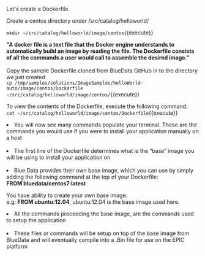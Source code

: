 
Let's create a Dockerfile. 

Create a centos directory under /src/catalog/helloworld/ 

`mkdir ~/src/catalog/helloworld/image/centos`{{execute}}


<strong>"A docker file is a text file that the Docker engine understands to automatically build an image by reading the file. The Dockerfile consists of all the commands a user would call to assemble the desired image."</strong><br>
<br>
Copy the sample Dockerfile cloned from BlueData GitHub in to the directory we just created<br>
`cp /tmp/samples/solutions/ImageSamples/helloWorld-auto/image/centos/Dockerfile  ~/src/catalog/helloworld/image/centos/`{{execute}}

To view the contents of the Dockerfile, execute the following command:<br>
`cat ~/src/catalog/helloworld/image/centos/Dockerfile`{{execute}}

<li>You will now see many commands populate your terminal. These are the commands you would use if you were to install your application manually on a host</li><br>
<li>The first line of the Dockerfile determines what is the “base” image you will be using to install your application on</li> 
<br><li>Blue Data provides their own base image, which you can use by simply adding the following command at the top of your Dockerfile:</li> 
<b>FROM bluedata/centos7:latest</b><br>

You have ability to create your own base image.<br>
e.g: <b>FROM ubuntu:12.04</b>, ubuntu:12.04 is the base image used here.
<br>

<li>All the commands proceeding the base image, are the commands used to setup the application</li>
<br>
<li>These files or commands will be setup on top of the base image from BlueData and will eventually compile into a .Bin file for use on the EPIC platform</li> 

